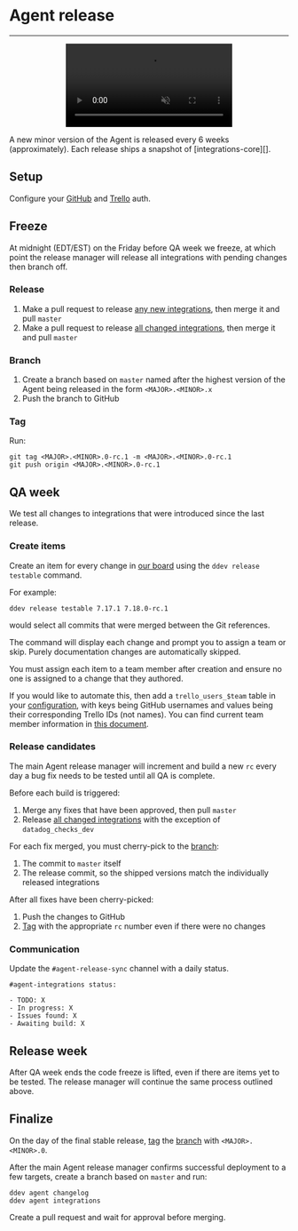 # Agent release

-----

<div align="center">
    <video preload="auto" autoplay loop muted>
        <source src="https://media.giphy.com/media/12FdFGei62ZKKI/giphy.mp4" type="video/mp4"></source>
    </video>
</div>

A new minor version of the Agent is released every 6 weeks (approximately). Each release
ships a snapshot of [integrations-core][].

## Setup

Configure your [GitHub](../ddev/configuration.md#github) and [Trello](../ddev/configuration.md#trello) auth.

## Freeze

At midnight (EDT/EST) on the Friday before QA week we freeze, at which point the release manager will release
all integrations with pending changes then branch off.

### Release

1. Make a pull request to release [any new integrations](integration-release.md#new-integrations), then merge it and pull `master`
1. Make a pull request to release [all changed integrations](integration-release.md#bulk-releases), then merge it and pull `master`

### Branch

1. Create a branch based on `master` named after the highest version of the Agent being released in the form `<MAJOR>.<MINOR>.x`
1. Push the branch to GitHub

### Tag

Run:

```
git tag <MAJOR>.<MINOR>.0-rc.1 -m <MAJOR>.<MINOR>.0-rc.1
git push origin <MAJOR>.<MINOR>.0-rc.1
```

## QA week

We test all changes to integrations that were introduced since the last release.

### Create items

Create an item for every change in [our board](https://trello.com/b/ICjijxr4/agent-release-sprint) using
the `ddev release testable` command.

For example:

```
ddev release testable 7.17.1 7.18.0-rc.1
```

would select all commits that were merged between the Git references.

The command will display each change and prompt you to assign a team or skip. Purely documentation changes are automatically skipped.

You must assign each item to a team member after creation and ensure no one is assigned to a change that they authored.

If you would like to automate this, then add a `trello_users_$team` table in your [configuration](../ddev/configuration.md), with
keys being GitHub usernames and values being their corresponding Trello IDs (not names). You can find current team member information
in [this document](https://github.com/DataDog/devops/wiki/GitHub-usernames-and-Trello-IDs).

### Release candidates

The main Agent release manager will increment and build a new `rc` every day a bug fix needs to be tested until all QA is complete.

Before each build is triggered:

1. Merge any fixes that have been approved, then pull `master`
1. Release [all changed integrations](integration-release.md#bulk-releases) with the exception of `datadog_checks_dev`

For each fix merged, you must cherry-pick to the [branch](#branch):

1. The commit to `master` itself
1. The release commit, so the shipped versions match the individually released integrations

After all fixes have been cherry-picked:

1. Push the changes to GitHub
1. [Tag](#tag) with the appropriate `rc` number even if there were no changes

### Communication

Update the `#agent-release-sync` channel with a daily status.

```
#agent-integrations status:

- TODO: X
- In progress: X
- Issues found: X
- Awaiting build: X
```

## Release week

After QA week ends the code freeze is lifted, even if there are items yet to be tested. The release manager will continue
the same process outlined above.

## Finalize

On the day of the final stable release, [tag](#tag) the [branch](#branch) with `<MAJOR>.<MINOR>.0`.

After the main Agent release manager confirms successful deployment to a few targets, create a branch based on `master` and run:

```
ddev agent changelog
ddev agent integrations
```

Create a pull request and wait for approval before merging.
